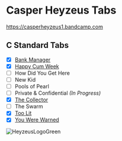 
# Casper Heyzeus Tabs

<https://casperheyzeus1.bandcamp.com>

## C Standard Tabs

- [x] [Bank Manager](/C%20Standard%20Tabs/Bank%20Manager%20Tab.md)
- [x] [Happy Cum Week](/C%20Standard%20Tabs/Happy%20Cum%20Week%20Tab.md)
- [ ] How Did You Get Here
- [ ] New Kid
- [ ] Pools of Pearl
- [ ] Private & Confidential _(In Progress)_
- [x] [The Collector](/C%20Standard%20Tabs/The%20Collector%20Tab.md)
- [ ] The Swarm
- [x] [Too Lit](C%20Standard%20Tabs/Too%20Lit%20Tab.md)
- [x] [You Were Warned](/C%20Standard%20Tabs/You%20Were%20Warned%20Tab.md)

![HeyzeusLogoGreen](https://user-images.githubusercontent.com/91059083/150850411-97e8c540-13ba-4486-9adc-54a8bc9c8538.png)
